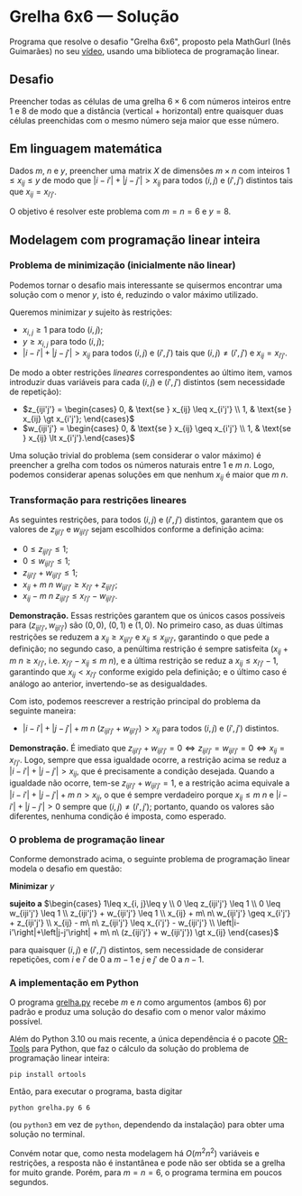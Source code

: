 # Grelha 6x6 — Solução

Programa que resolve o desafio "Grelha 6x6", proposto pela MathGurl (Inês Guimarães) no
seu [vídeo](https://www.youtube.com/watch?v=N2Lr1NVLGVw), usando uma biblioteca de programação linear.

## Desafio

Preencher todas as células de uma grelha $6 \times 6$ com números inteiros entre $1$ e $8$ de modo que a distância
(vertical + horizontal) entre quaisquer duas células preenchidas com o mesmo número seja maior que esse número.

## Em linguagem matemática

Dados $m$, $n$ e $y$, preencher uma matrix $X$ de dimensões $m\times n$ com inteiros $1\leq x_{ij}\leq y$ de modo que
$\left|i-i'\right|+\left|j-j'\right|\gt x_{ij}$ para todos $(i, j)$ e $(i', j')$ distintos tais que $x_{ij}=x_{i'j'}$.

O objetivo é resolver este problema com $m=n=6$ e $y=8$.

## Modelagem com programação linear inteira

### Problema de minimização (inicialmente não linear)

Podemos tornar o desafio mais interessante se quisermos encontrar uma solução com o menor $y$, isto é, reduzindo o
valor máximo utilizado.

Queremos minimizar $y$ sujeito às restrições:

- $x_{i, j}\geq 1$ para todo $(i, j)$;
- $y\geq x_{i, j}$ para todo $(i, j)$;
- $\left|i-i'\right|+\left|j-j'\right|\gt x_{ij}$ para todos $(i, j)$ e $(i', j')$ tais que $(i, j) \neq (i', j')$ e
  $x_{ij}=x_{i'j'}$.

De modo a obter restrições *lineares* correspondentes ao último item, vamos introduzir duas variáveis para cada $(i, j)$
e $(i', j')$ distintos (sem necessidade de repetição):

- $`z_{iji'j'} = \begin{cases} 0, & \text{se } x_{ij} \leq x_{i'j'} \\ 1, & \text{se } x_{ij} \gt x_{i'j'}; \end{cases}`$
- $`w_{iji'j'} = \begin{cases} 0, & \text{se } x_{ij} \geq x_{i'j'} \\ 1, & \text{se } x_{ij} \lt x_{i'j'}.\end{cases}`$

Uma solução trivial do problema (sem considerar o valor máximo) é preencher a grelha com todos os números naturais entre
$1$ e $m\ n$. Logo, podemos considerar apenas soluções em que nenhum $x_{ij}$ é maior que $m\ n$.

### Transformação para restrições lineares

As seguintes restrições, para todos $(i, j)$ e $(i', j')$ distintos,
garantem que os valores de $z_{iji'j'}$ e $w_{iji'j'}$ sejam
escolhidos conforme a definição acima:

- $0 \leq z_{iji'j'} \leq 1$;
- $0 \leq w_{iji'j'} \leq 1$;
- $z_{iji'j'} + w_{iji'j'} \leq 1$;
- $x_{ij} + m\ n\ w_{iji'j'} \geq x_{i'j'} + z_{iji'j'}$;
- $x_{ij} - m\ n\ z_{iji'j'} \leq x_{i'j'} - w_{iji'j'}$.

**Demonstração.** Essas restrições garantem que os únicos casos possíveis para $(z_{iji'j'}, w_{iji'j'})$ são $(0, 0)$,
$(0, 1)$ e $(1, 0)$. No primeiro caso, as duas últimas restrições se reduzem a $x_{ij}\geq x_{iji'j'}$ e
$x_{ij}\leq x_{iji'j'}$, garantindo o que pede a definição; no segundo caso, a penúltima restrição é sempre satisfeita
($x_{ij} + m\ n \geq x_{i'j'}$, i.e. $x_{i'j'} - x_{ij} \leq m\ n$),
e a última restrição se reduz a $x_{ij} \leq x_{i'j'} - 1$,
garantindo que $x_{ij}\lt x_{i'j'}$ conforme exigido pela definição; e o último caso é análogo ao anterior,
invertendo-se as desigualdades.

Com isto, podemos reescrever a restrição principal do problema da seguinte maneira:

- $\left|i-i'\right|+\left|j-j'\right| + m\ n\ (z_{iji'j'} + w_{iji'j'}) \gt x_{ij}$ para todos $(i, j)$ e $(i', j')$
  distintos.

**Demonstração.** É imediato que $z_{iji'j'} + w_{iji'j'}=0 \iff z_{iji'j'} = w_{iji'j'}=0 \iff x_{ij}=x_{i'j'}$. Logo,
sempre que essa igualdade ocorre, a restrição acima se reduz a $\left|i-i'\right|+\left|j-j'\right| \gt x_{ij}$, que é
precisamente a condição desejada. Quando a igualdade não ocorre, tem-se $z_{iji'j'} + w_{iji'j'} = 1$, e a restrição
acima equivale a $\left|i-i'\right|+\left|j-j'\right| + m\ n \gt x_{ij}$, o que é sempre verdadeiro porque
$x_{ij} \leq m\ n$ e
$\left|i-i'\right|+\left|j-j'\right|\gt 0$ sempre que $(i, j) \neq (i', j')$; portanto, quando os valores são
diferentes, nenhuma condição é imposta, como esperado.

### O problema de programação linear

Conforme demonstrado acima, o seguinte problema de programação linear modela o desafio em questão:

**Minimizar** $y$

**sujeito a**
$`\begin{cases}
1\leq x_{i, j}\leq y \\
0 \leq z_{iji'j'} \leq 1 \\
0 \leq w_{iji'j'} \leq 1 \\
z_{iji'j'} + w_{iji'j'} \leq 1 \\
x_{ij} + m\ n\ w_{iji'j'} \geq x_{i'j'} + z_{iji'j'} \\
x_{ij} - m\ n\ z_{iji'j'} \leq x_{i'j'} - w_{iji'j'} \\
\left|i-i'\right|+\left|j-j'\right| + m\ n\ (z_{iji'j'} + w_{iji'j'}) \gt x_{ij}
\end{cases}`$

para quaisquer $(i, j)$ e $(i', j')$ distintos, sem necessidade de considerar repetições, com $i$ e $i'$ de $0$ a $m-1$
e $j$ e $j'$ de $0$ a $n - 1$.

### A implementação em Python

O programa [grelha.py](grelha.py) recebe $m$ e $n$ como argumentos (ambos $6$) por padrão e produz uma solução do
desafio com o menor valor máximo possível.

Além do Python 3.10 ou mais recente, a única dependência é o
pacote [OR-Tools](https://developers.google.com/optimization/install) para Python, que faz o
cálculo da solução do problema de programação linear inteira:

```shell
pip install ortools
```

Então, para executar o programa, basta digitar

```shell
python grelha.py 6 6
```

(ou `python3` em vez de `python`, dependendo da instalação) para obter uma solução no terminal.

Convém notar que, como nesta modelagem há $O(m^2 n^2)$ variáveis e restrições, a resposta não é instantânea e pode não
ser obtida se a grelha for muito grande. Porém, para $m = n = 6$, o programa termina em poucos segundos. 
